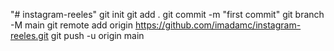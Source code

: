 "# instagram-reeles"  git init git add . git commit -m "first commit" git branch -M main git remote add origin https://github.com/imadamc/instagram-reeles.git git push -u origin main
